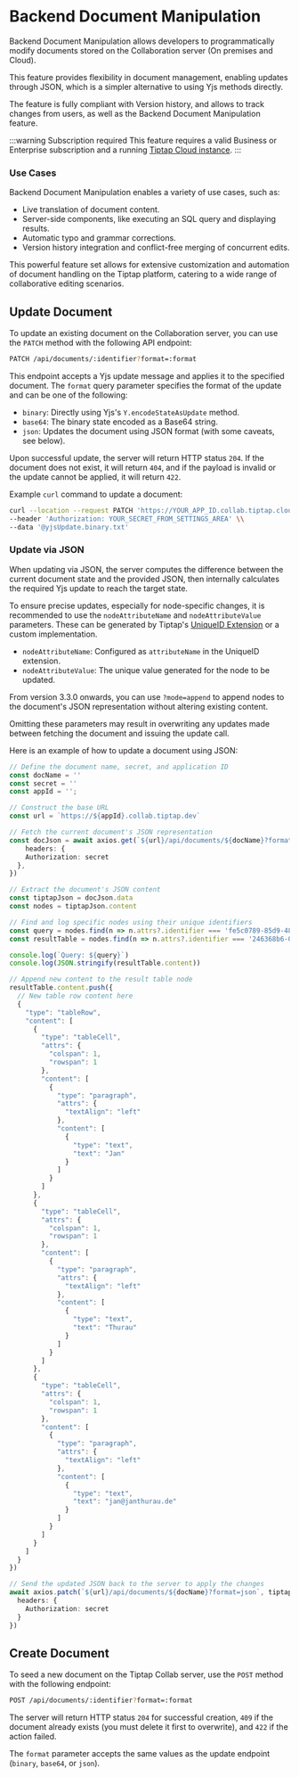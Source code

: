 # Backend Document Manipulation

Backend Document Manipulation allows developers to programmatically modify documents stored on the Collaboration server (On premises and Cloud).

This feature provides flexibility in document management, enabling updates through JSON, which is a simpler alternative to using Yjs methods directly. 

The feature is fully compliant with Version history, and allows to track changes from users, as well as the Backend Document Manipulation feature.

:::warning Subscription required
This feature requires a valid Business or Enterprise subscription and a running [Tiptap Cloud instance](https://collab.tiptap.dev/).
:::

### Use Cases

Backend Document Manipulation enables a variety of use cases, such as:

- Live translation of document content.
- Server-side components, like executing an SQL query and displaying results.
- Automatic typo and grammar corrections.
- Version history integration and conflict-free merging of concurrent edits.

This powerful feature set allows for extensive customization and automation of document handling on the Tiptap platform, catering to a wide range of collaborative editing scenarios.

## Update Document

To update an existing document on the Collaboration server, you can use the `PATCH` method with the following API endpoint:

```bash
PATCH /api/documents/:identifier?format=:format
```

This endpoint accepts a Yjs update message and applies it to the specified document. The `format` query parameter specifies the format of the update and can be one of the following:

- `binary`: Directly using Yjs's `Y.encodeStateAsUpdate` method.
- `base64`: The binary state encoded as a Base64 string.
- `json`: Updates the document using JSON format (with some caveats, see below).

Upon successful update, the server will return HTTP status `204`. If the document does not exist, it will return `404`, and if the payload is invalid or the update cannot be applied, it will return `422`.

Example `curl` command to update a document:

```bash
curl --location --request PATCH 'https://YOUR_APP_ID.collab.tiptap.cloud/api/documents/DOCUMENT_NAME' \\
--header 'Authorization: YOUR_SECRET_FROM_SETTINGS_AREA' \\
--data '@yjsUpdate.binary.txt'
```

### Update via JSON

When updating via JSON, the server computes the difference between the current document state and the provided JSON, then internally calculates the required Yjs update to reach the target state.

To ensure precise updates, especially for node-specific changes, it is recommended to use the `nodeAttributeName` and `nodeAttributeValue` parameters. These can be generated by Tiptap's [UniqueID Extension](https://tiptap.dev/docs/editor/api/extensions/unique-id) or a custom implementation.

- `nodeAttributeName`: Configured as `attributeName` in the UniqueID extension.
- `nodeAttributeValue`: The unique value generated for the node to be updated.

From version 3.3.0 onwards, you can use `?mode=append` to append nodes to the document's JSON representation without altering existing content.

Omitting these parameters may result in overwriting any updates made between fetching the document and issuing the update call.

Here is an example of how to update a document using JSON:

```typescript
// Define the document name, secret, and application ID
const docName = ''
const secret = ''
const appId = '';

// Construct the base URL
const url = `https://${appId}.collab.tiptap.dev`

// Fetch the current document's JSON representation
const docJson = await axios.get(`${url}/api/documents/${docName}?format=json`, {
    headers: {
    Authorization: secret
  },
})

// Extract the document's JSON content
const tiptapJson = docJson.data
const nodes = tiptapJson.content

// Find and log specific nodes using their unique identifiers
const query = nodes.find(n => n.attrs?.identifier === 'fe5c0789-85d9-4877-a2c3-bccf5d874866').content[0].text
const resultTable = nodes.find(n => n.attrs?.identifier === '246368b6-0746-4ca1-a16f-8d964aff4041')

console.log(`Query: ${query}`)
console.log(JSON.stringify(resultTable.content))

// Append new content to the result table node
resultTable.content.push({
  // New table row content here
  {
    "type": "tableRow",
    "content": [
      {
        "type": "tableCell",
        "attrs": {
          "colspan": 1,
          "rowspan": 1
        },
        "content": [
          {
            "type": "paragraph",
            "attrs": {
              "textAlign": "left"
            },
            "content": [
              {
                "type": "text",
                "text": "Jan"
              }
            ]
          }
        ]
      },
      {
        "type": "tableCell",
        "attrs": {
          "colspan": 1,
          "rowspan": 1
        },
        "content": [
          {
            "type": "paragraph",
            "attrs": {
              "textAlign": "left"
            },
            "content": [
              {
                "type": "text",
                "text": "Thurau"
              }
            ]
          }
        ]
      },
      {
        "type": "tableCell",
        "attrs": {
          "colspan": 1,
          "rowspan": 1
        },
        "content": [
          {
            "type": "paragraph",
            "attrs": {
              "textAlign": "left"
            },
            "content": [
              {
                "type": "text",
                "text": "jan@janthurau.de"
              }
            ]
          }
        ]
      }
    ]
  }
})

// Send the updated JSON back to the server to apply the changes
await axios.patch(`${url}/api/documents/${docName}?format=json`, tiptapJson, {
  headers: {
    Authorization: secret
  }
})
```

## Create Document

To seed a new document on the Tiptap Collab server, use the `POST` method with the following endpoint:

```bash
POST /api/documents/:identifier?format=:format
```

The server will return HTTP status `204` for successful creation, `409` if the document already exists (you must delete it first to overwrite), and `422` if the action failed.

The `format` parameter accepts the same values as the update endpoint (`binary`, `base64`, or `json`).

